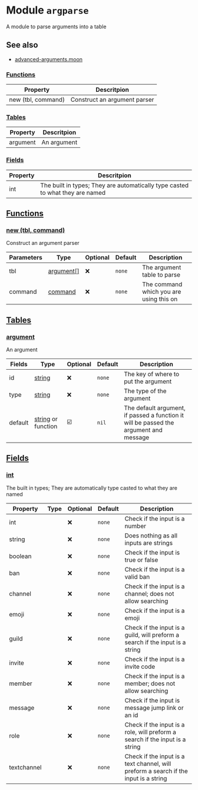 
# Module `argparse`
A module to parse arguments into a table





## See also

* [advanced-arguments.moon](../examples/advanced-arguments.moon.md#)






### [Functions](#Functions)
| Property | Descritpion |
| -------- | ----------- |
| new (tbl, command) | Construct an argument parser |

### [Tables](#Tables)
| Property | Descritpion |
| -------- | ----------- |
| argument | An argument |

### [Fields](#Fields)
| Property | Descritpion |
| -------- | ----------- |
| int | The built in types; They are automatically type casted to what they are named |



## [Functions](#Functions)

### [new (tbl, command)](#new)
Construct an argument parser



| Parameters | Type | Optional | Default | Description |
| --------------- | ---- | -------- | ------- | ----------- |
| tbl | <a class="type" href="../modules/argparse.md#argument">argument[]</a> | ❌ | `none` |  The argument table to parse |
| command | <a class="type" href="../classes/command.md#">command</a> | ❌ | `none` |  The command which you are using this on |











## [Tables](#Tables)

### [argument](#argument)
An argument



| Fields | Type | Optional | Default | Description |
| --------------- | ---- | -------- | ------- | ----------- |
| id | <a class="type" href="https://www.lua.org/manual/5.1/manual.html#5.4">string</a> | ❌ | `none` |  The key of where to put the argument |
| type | <a class="type" href="https://www.lua.org/manual/5.1/manual.html#5.4">string</a> | ❌ | `none` |  The type of the argument |
| default | <a class="type" href="https://www.lua.org/manual/5.1/manual.html#5.4">string</a> or <span class="type">function</span> | ☑️ | `nil` |  The default argument, if passed a function it will be passed the argument and message |











## [Fields](#Fields)

### [int](#int)
The built in types; They are automatically type casted to what they are named



| Property | Type | Optional | Default | Description |
| --------------- | ---- | -------- | ------- | ----------- |
| int |  | ❌ | `none` |  Check if the input is a number |
| string |  | ❌ | `none` |  Does nothing as all inputs are strings |
| boolean |  | ❌ | `none` |  Check if the input is true or false |
| ban |  | ❌ | `none` |  Check if the input is a valid ban |
| channel |  | ❌ | `none` |  Check if the input is a channel; does not allow searching |
| emoji |  | ❌ | `none` |  Check if the input is a emoji |
| guild |  | ❌ | `none` |  Check if the input is a guild, will preform a search if the input is a string |
| invite |  | ❌ | `none` |  Check if the input is a invite code |
| member |  | ❌ | `none` |  Check if the input is a member; does not allow searching |
| message |  | ❌ | `none` |  Check if the input is message jump link or an id |
| role |  | ❌ | `none` |  Check if the input is a role, will preform a search if the input is a string |
| textchannel |  | ❌ | `none` |  Check if the input is a text channel, will preform a search if the input is a string |












